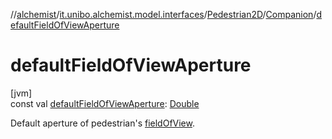 //[alchemist](../../../../index.md)/[it.unibo.alchemist.model.interfaces](../../index.md)/[Pedestrian2D](../index.md)/[Companion](index.md)/[defaultFieldOfViewAperture](default-field-of-view-aperture.md)

# defaultFieldOfViewAperture

[jvm]\
const val [defaultFieldOfViewAperture](default-field-of-view-aperture.md): [Double](https://kotlinlang.org/api/latest/jvm/stdlib/kotlin/-double/index.html)

Default aperture of pedestrian's [fieldOfView](../field-of-view.md).
